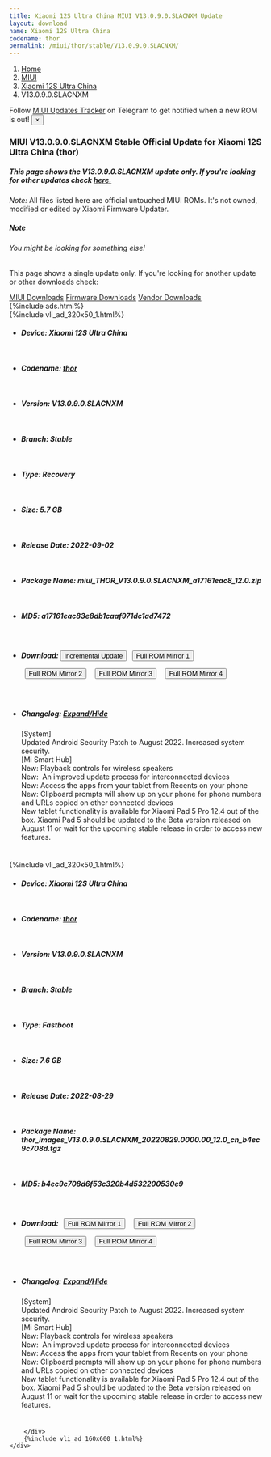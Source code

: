 ```yaml
---
title: Xiaomi 12S Ultra China MIUI V13.0.9.0.SLACNXM Update
layout: download
name: Xiaomi 12S Ultra China
codename: thor
permalink: /miui/thor/stable/V13.0.9.0.SLACNXM/
---
```

<nav aria-label="breadcrumb">
    <ol class="breadcrumb">
        <li class="breadcrumb-item"><a href="/">Home</a></li>
        <li class="breadcrumb-item"><a href="/miui/">MIUI</a></li>
        <li class="breadcrumb-item"><a href="/miui/thor/">Xiaomi 12S Ultra China</a></li>
        <li class="breadcrumb-item active" aria-current="page">V13.0.9.0.SLACNXM</li>
    </ol>
</nav>
<div class="alert alert-primary alert-dismissible fade show" role="alert">
    Follow <a href="https://t.me/MIUIUpdatesTracker" class="alert-link">MIUI Updates Tracker</a> on Telegram to get
    notified when a new ROM is out!
    <button type="button" class="close" data-dismiss="alert" aria-label="Close">
        <span aria-hidden="true">&times;</span>
    </button>
</div>
<div class="col-12 mx-auto">
    <h3 class="title bg-light p-2 rounded">MIUI V13.0.9.0.SLACNXM Stable Official Update for Xiaomi 12S Ultra China (thor)</h3>
    <h5>This page shows the V13.0.9.0.SLACNXM update only. If you're looking for other updates check
        <a href="/miui/thor/">here.</a></h5>
    <p><i>Note: </i>All files listed here are official untouched MIUI ROMs.
        It's not owned, modified or edited by Xiaomi Firmware Updater.</p>
    <div class="card">
        <div class="card-body">
            <h5 class="card-title">Note</h5>
            <h6 class="card-subtitle mb-2 text-muted">You might be looking for something else!</h6>
            <p class="card-text">This page shows a single update only.
                If you're looking for another update or other downloads check:</p>
            <a href="/miui/" class="card-link">MIUI Downloads</a>
            <a href="/firmware/" class="card-link">Firmware Downloads</a>
            <a href="/vendor/" class="card-link">Vendor Downloads</a>
        </div>
    </div>
    {%include ads.html%}
    <div class="row justify-content-center">
        <div class="col-10" id="downloads">
                    <div class="card card-body">
            {%include vli_ad_320x50_1.html%}
            <ul class="list-unstyled">
                <li style="padding-bottom: 10px;">
                    <h5><b>Device: </b>Xiaomi 12S Ultra China</h5>
                </li>
                <li style="padding-bottom: 10px;">
                    <h5><b>Codename: </b> <a href="/miui/thor/" target="_blank">thor</a> </h5>
                </li>
                <li style="padding-bottom: 10px;">
                    <h5><b>Version: </b>V13.0.9.0.SLACNXM</h5>
                </li>
                <li style="padding-bottom: 10px;">
                    <h5><b>Branch: </b>Stable</h5>
                </li>
                <li style="padding-bottom: 10px;">
                    <h5><b>Type: </b>Recovery</h5>
                </li>
                <li style="padding-bottom: 10px;">
                    <h5><b>Size: </b>5.7 GB</h5>
                </li>
                <li style="padding-bottom: 10px;">
                    <h5><b>Release Date: </b>2022-09-02</h5>
                </li>
                <li style="padding-bottom: 10px;">
                    <h5><b>Package Name: </b><span id="filename" class="text-dark">miui_THOR_V13.0.9.0.SLACNXM_a17161eac8_12.0.zip</span></h5>
                </li>
                <li style="padding-bottom: 10px;">
                    <h5><b>MD5: </b><span id="md5" class="text-muted">a17161eac83e8db1caaf971dc1ad7472</span></h5>
                </li>
                <li style="padding-bottom: 10px;">
                    <h5><b>Download: </b><button type="button" id="incremental_download" class="btn btn-warning" onclick="window.open('https://bigota.d.miui.com/V13.0.9.0.SLACNXM/miui-blockota-thor-V13.0.8.0.SLACNXM-V13.0.9.0.SLACNXM-3a1a7fb8d8-12.0.zip', '_blank');"><i class="fa fa-download"></i> Incremental Update</button> <button type="button" id="download" class="btn btn-primary" style="margin: 7px;" onclick="window.open('https://bigota.d.miui.com/V13.0.9.0.SLACNXM/miui_THOR_V13.0.9.0.SLACNXM_a17161eac8_12.0.zip', '_blank');"><i class="fa fa-download"></i> Full ROM Mirror 1</button> <button type="button" id="download" class="btn btn-primary" style="margin: 7px;" onclick="window.open('https://ks3orig.bigota.d.miui.com/V13.0.9.0.SLACNXM/miui_THOR_V13.0.9.0.SLACNXM_a17161eac8_12.0.zip', '_blank');"><i class="fa fa-download"></i> Full ROM Mirror 2</button> <button type="button" id="download" class="btn btn-primary" style="margin: 7px;" onclick="window.open('https://airtel.bigota.d.miui.com/V13.0.9.0.SLACNXM/miui_THOR_V13.0.9.0.SLACNXM_a17161eac8_12.0.zip', '_blank');"><i class="fa fa-download"></i> Full ROM Mirror 3</button> <button type="button" id="download" class="btn btn-primary" style="margin: 7px;" onclick="window.open('https://hugeota.d.miui.com/V13.0.9.0.SLACNXM/miui_THOR_V13.0.9.0.SLACNXM_a17161eac8_12.0.zip', '_blank');"><i class="fa fa-download"></i> Full ROM Mirror 4</button></h5>
                </li>
                <li style="padding-bottom: 10px;">
                    <h5><b>Changelog: </b><a href="#thor_1_changelog" data-toggle="collapse" role="button"
                            aria-expanded="false" aria-controls="thor_1_changelog"> <i class="fa fa-arrow-down"
                                aria-hidden="true"></i> Expand/Hide</a></h5>
                    <div class="collapse" id="thor_1_changelog">
                        <p id="changelog_text">[System]<br>Updated Android Security Patch to August 2022. Increased system security.<br>[Mi Smart Hub]<br>New: Playback controls for wireless speakers<br>New:  An improved update process for interconnected devices<br>New: Access the apps from your tablet from Recents on your phone<br>New: Clipboard prompts will show up on your phone for phone numbers and URLs copied on other connected devices<br>New tablet functionality is available for Xiaomi Pad 5 Pro 12.4 out of the box. Xiaomi Pad 5 should be updated to the Beta version released on August 11 or wait for the upcoming stable release in order to access new features.</p>
                    </div>
                </li>
            </ul>
        </div>
        <div class="card card-body">
            {%include vli_ad_320x50_1.html%}
            <ul class="list-unstyled">
                <li style="padding-bottom: 10px;">
                    <h5><b>Device: </b>Xiaomi 12S Ultra China</h5>
                </li>
                <li style="padding-bottom: 10px;">
                    <h5><b>Codename: </b> <a href="/miui/thor/" target="_blank">thor</a> </h5>
                </li>
                <li style="padding-bottom: 10px;">
                    <h5><b>Version: </b>V13.0.9.0.SLACNXM</h5>
                </li>
                <li style="padding-bottom: 10px;">
                    <h5><b>Branch: </b>Stable</h5>
                </li>
                <li style="padding-bottom: 10px;">
                    <h5><b>Type: </b>Fastboot</h5>
                </li>
                <li style="padding-bottom: 10px;">
                    <h5><b>Size: </b>7.6 GB</h5>
                </li>
                <li style="padding-bottom: 10px;">
                    <h5><b>Release Date: </b>2022-08-29</h5>
                </li>
                <li style="padding-bottom: 10px;">
                    <h5><b>Package Name: </b><span id="filename" class="text-dark">thor_images_V13.0.9.0.SLACNXM_20220829.0000.00_12.0_cn_b4ec9c708d.tgz</span></h5>
                </li>
                <li style="padding-bottom: 10px;">
                    <h5><b>MD5: </b><span id="md5" class="text-muted">b4ec9c708d6f53c320b4d532200530e9</span></h5>
                </li>
                <li style="padding-bottom: 10px;">
                    <h5><b>Download: </b> <button type="button" id="download" class="btn btn-primary" style="margin: 7px;" onclick="window.open('https://bigota.d.miui.com/V13.0.9.0.SLACNXM/thor_images_V13.0.9.0.SLACNXM_20220829.0000.00_12.0_cn_b4ec9c708d.tgz', '_blank');"><i class="fa fa-download"></i> Full ROM Mirror 1</button> <button type="button" id="download" class="btn btn-primary" style="margin: 7px;" onclick="window.open('https://ks3orig.bigota.d.miui.com/V13.0.9.0.SLACNXM/thor_images_V13.0.9.0.SLACNXM_20220829.0000.00_12.0_cn_b4ec9c708d.tgz', '_blank');"><i class="fa fa-download"></i> Full ROM Mirror 2</button> <button type="button" id="download" class="btn btn-primary" style="margin: 7px;" onclick="window.open('https://airtel.bigota.d.miui.com/V13.0.9.0.SLACNXM/thor_images_V13.0.9.0.SLACNXM_20220829.0000.00_12.0_cn_b4ec9c708d.tgz', '_blank');"><i class="fa fa-download"></i> Full ROM Mirror 3</button> <button type="button" id="download" class="btn btn-primary" style="margin: 7px;" onclick="window.open('https://hugeota.d.miui.com/V13.0.9.0.SLACNXM/thor_images_V13.0.9.0.SLACNXM_20220829.0000.00_12.0_cn_b4ec9c708d.tgz', '_blank');"><i class="fa fa-download"></i> Full ROM Mirror 4</button></h5>
                </li>
                <li style="padding-bottom: 10px;">
                    <h5><b>Changelog: </b><a href="#thor_2_changelog" data-toggle="collapse" role="button"
                            aria-expanded="false" aria-controls="thor_2_changelog"> <i class="fa fa-arrow-down"
                                aria-hidden="true"></i> Expand/Hide</a></h5>
                    <div class="collapse" id="thor_2_changelog">
                        <p id="changelog_text">[System]<br>Updated Android Security Patch to August 2022. Increased system security.<br>[Mi Smart Hub]<br>New: Playback controls for wireless speakers<br>New:  An improved update process for interconnected devices<br>New: Access the apps from your tablet from Recents on your phone<br>New: Clipboard prompts will show up on your phone for phone numbers and URLs copied on other connected devices<br>New tablet functionality is available for Xiaomi Pad 5 Pro 12.4 out of the box. Xiaomi Pad 5 should be updated to the Beta version released on August 11 or wait for the upcoming stable release in order to access new features.</p>
                    </div>
                </li>
            </ul>
        </div>

        </div>
        {%include vli_ad_160x600_1.html%}
    </div>
</div>
